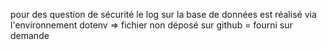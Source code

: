 pour des question de sécurité le log sur la base de données est réalisé via l'environnement dotenv
=> fichier non déposé sur github = fourni sur demande